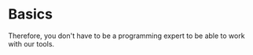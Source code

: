 # Basics

Therefore, you don't have to be a programming expert to be able to work with our tools. 

